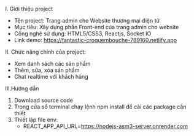 I. Giới thiệu project
- Tên project: Trang admin cho Website thương mại điện tử
- Mục tiêu: Xây dựng phần Front-end của trang admin cho website
- Công nghệ sử dụng: HTML5/CSS3, Reactjs, Socket IO
- Link demo: https://fantastic-croquembouche-789160.netlify.app

II. Chức năng chính của project:
- Xem danh sách các sản phẩm
- Thêm, sửa, xóa sản phẩm
- Chat realtime với khách hàng 

III.Hướng dẫn
1. Download source code
2. Trong cửa sổ terminal chạy lệnh npm install để cài các package cần thiết
3. Thiết lập file env:
   - REACT_APP_API_URL=https://nodejs-asm3-server.onrender.com
